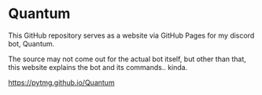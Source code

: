 # Quantum

This GitHub repository serves as a website via GitHub Pages for my discord bot, Quantum.

The source may not come out for the actual bot itself, but other than that, this website explains the bot and its commands.. kinda.

https://pytmg.github.io/Quantum
